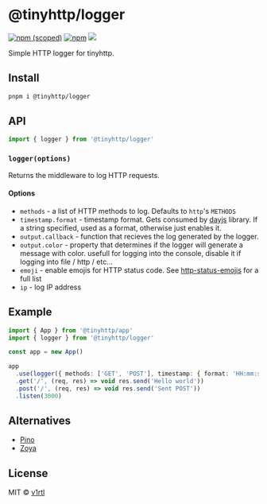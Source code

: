 # @tinyhttp/logger

[![npm (scoped)](https://img.shields.io/npm/v/@tinyhttp/logger?style=flat-square)](https://npmjs.com/package/@tinyhttp/logger) [![npm](https://img.shields.io/npm/dt/@tinyhttp/logger?style=flat-square)](https://npmjs.com/package/@tinyhttp/logger) [![](https://img.shields.io/badge/website-visit-hotpink?style=flat-square)](https://tinyhttp.v1rtl.site/mw/logger)

Simple HTTP logger for tinyhttp.

## Install

```sh
pnpm i @tinyhttp/logger
```

## API

```ts
import { logger } from '@tinyhttp/logger'
```

### `logger(options)`

Returns the middleware to log HTTP requests.

#### Options

- `methods` - a list of HTTP methods to log. Defaults to `http`'s `METHODS`
- `timestamp.format` - timestamp format. Gets consumed by [dayjs](https://day.js.org) library. If a string specified, used as a format, otherwise just enables it.
- `output.callback` - function that recieves the log generated by the logger.
- `output.color` - property that determines if the logger will generate a message with color. usefull for logging into the console, disable it if logging into file / http / etc...
- `emoji` - enable emojis for HTTP status code. See [http-status-emojis](https://github.com/bendrucker/http-status-emojis/blob/master/index.js) for a full list
- `ip` - log IP address

## Example

```ts
import { App } from '@tinyhttp/app'
import { logger } from '@tinyhttp/logger'

const app = new App()

app
  .use(logger({ methods: ['GET', 'POST'], timestamp: { format: 'HH:mm:ss' }, output: { callback: console.log, color: false } }))
  .get('/', (req, res) => void res.send('Hello world'))
  .post('/', (req, res) => void res.send('Sent POST'))
  .listen(3000)
```

## Alternatives

- [Pino](https://github.com/pinojs/pino)
- [Zoya](https://github.com/WoLfulus/zoya)

## License

MIT © [v1rtl](https://v1rtl.site)
